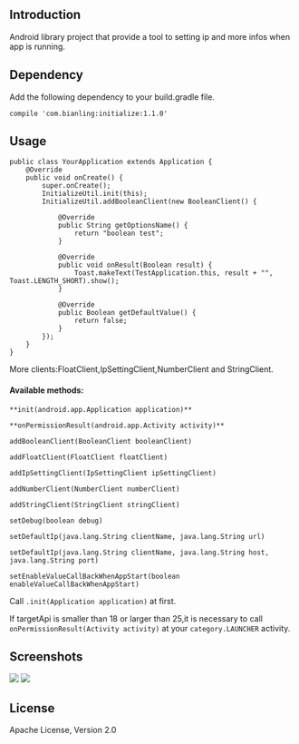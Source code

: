## Introduction ##
Android library project that provide a tool to setting ip and more infos when app is running.
## Dependency ##
Add the following dependency to your build.gradle file.

    compile 'com.bianling:initialize:1.1.0'
## Usage ##

    public class YourApplication extends Application {
	    @Override
	    public void onCreate() {
	        super.onCreate();
	        InitializeUtil.init(this);
	        InitializeUtil.addBooleanClient(new BooleanClient() {
	
	            @Override
	            public String getOptionsName() {
	                return "boolean test";
	            }
	
	            @Override
	            public void onResult(Boolean result) {
	                Toast.makeText(TestApplication.this, result + "", Toast.LENGTH_SHORT).show();
	            }
	
	            @Override
	            public Boolean getDefaultValue() {
	                return false;
	            }
	        });
	    }
	}
 
More clients:FloatClient,IpSettingClient,NumberClient and StringClient.

#### Available methods: ####
    **init(android.app.Application application)** 
    
    **onPermissionResult(android.app.Activity activity)** 
    
    addBooleanClient(BooleanClient booleanClient)
     
    addFloatClient(FloatClient floatClient)
     
    addIpSettingClient(IpSettingClient ipSettingClient) 
    
    addNumberClient(NumberClient numberClient) 
    
    addStringClient(StringClient stringClient) 
    
    setDebug(boolean debug) 
    
    setDefaultIp(java.lang.String clientName, java.lang.String url) 
    
    setDefaultIp(java.lang.String clientName, java.lang.String host, java.lang.String port) 
    
    setEnableValueCallBackWhenAppStart(boolean enableValueCallBackWhenAppStart) 

Call `.init(Application application)` at first.

If targetApi is smaller than 18 or larger than 25,it is necessary to call `onPermissionResult(Activity activity)` at your `category.LAUNCHER` activity.
## Screenshots ##
![](https://i.imgur.com/ON12cWj.png)
![](https://i.imgur.com/og6VkV4.png)
## License ##
Apache License, Version 2.0